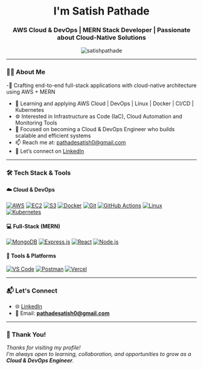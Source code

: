 <h1 align="center">I'm Satish Pathade</h1>
<h3 align="center">AWS Cloud & DevOps | MERN Stack Developer | Passionate about Cloud-Native Solutions</h3>

<p align="center">
  <img src="https://komarev.com/ghpvc/?username=satishpathade&label=Profile%20views&color=0e75b6&style=flat" alt="satishpathade" />
</p>

---

### 🧑‍💻 About Me

-🔭 Crafting end-to-end full-stack applications with cloud-native architecture using AWS + MERN 
- 🌱 Learning and applying AWS Cloud | DevOps | Linux | Docker | CI/CD | Kubernetes  
- ⚙️ Interested in Infrastructure as Code (IaC), Cloud Automation and Monitoring Tools  
- 🧠 Focused on becoming a Cloud & DevOps Engineer who builds scalable and efficient systems  
- 📫 Reach me at: pathadesatish0@gmail.com  
- 🔗 Let’s connect on [LinkedIn](https://www.linkedin.com/in/satish-pathade)  

---

### 🛠️ Tech Stack & Tools

#### ☁️ Cloud & DevOps
[![AWS](https://img.shields.io/badge/AWS-FF9900?style=for-the-badge&logo=amazonaws&logoColor=white)](https://aws.amazon.com/)
[![EC2](https://img.shields.io/badge/AWS%20EC2-orange?style=for-the-badge&logo=amazonaws&logoColor=white)](https://aws.amazon.com/ec2/)
[![S3](https://img.shields.io/badge/AWS%20S3-569A31?style=for-the-badge&logo=amazonaws&logoColor=white)](https://aws.amazon.com/s3/)
[![Docker](https://img.shields.io/badge/Docker-2496ED?style=for-the-badge&logo=docker&logoColor=white)](https://www.docker.com/)
[![Git](https://img.shields.io/badge/Git-F05032?style=for-the-badge&logo=git&logoColor=white)](https://git-scm.com/)
[![GitHub Actions](https://img.shields.io/badge/GitHub%20Actions-2088FF?style=for-the-badge&logo=github-actions&logoColor=white)](https://docs.github.com/en/actions)
[![Linux](https://img.shields.io/badge/Linux-FCC624?style=for-the-badge&logo=linux&logoColor=black)](https://ubuntu.com/)
[![Kubernetes](https://img.shields.io/badge/Kubernetes-326CE5?style=for-the-badge&logo=kubernetes&logoColor=white)](https://kubernetes.io/)

#### 💻 Full-Stack (MERN)
[![MongoDB](https://img.shields.io/badge/MongoDB-4EA94B?style=for-the-badge&logo=mongodb&logoColor=white)](https://www.mongodb.com/)
[![Express.js](https://img.shields.io/badge/Express.js-black?style=for-the-badge&logo=express&logoColor=white)](https://expressjs.com/)
[![React](https://img.shields.io/badge/React-20232A?style=for-the-badge&logo=react&logoColor=61DAFB)](https://reactjs.org/)
[![Node.js](https://img.shields.io/badge/Node.js-339933?style=for-the-badge&logo=node-dot-js&logoColor=white)](https://nodejs.org/)

#### 🧰 Tools & Platforms
[![VS Code](https://img.shields.io/badge/VS%20Code-007ACC?style=for-the-badge&logo=visual-studio-code&logoColor=white)](https://code.visualstudio.com/)
[![Postman](https://img.shields.io/badge/Postman-FF6C37?style=for-the-badge&logo=postman&logoColor=white)](https://www.postman.com/)
[![Vercel](https://img.shields.io/badge/Vercel-000000?style=for-the-badge&logo=vercel&logoColor=white)](https://vercel.com/)

---

### 📬 Let's Connect

- 🌐 [LinkedIn](https://www.linkedin.com/in/satish-pathade)
- 📧 Email: **pathadesatish0@gmail.com**
---

### 🙏 Thank You!
_Thanks for visiting my profile!_  
_I'm always open to learning, collaboration, and opportunities to grow as a **Cloud & DevOps Engineer**._

